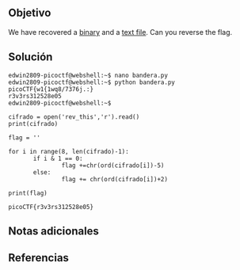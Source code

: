 ## Objetivo
We have recovered a [binary](https://jupiter.challenges.picoctf.org/static/48babf8f8c4c6b8baf336680ea5b9ddf/rev) and a [text file](https://jupiter.challenges.picoctf.org/static/48babf8f8c4c6b8baf336680ea5b9ddf/rev_this). Can you reverse the flag.
## Solución
```
edwin2809-picoctf@webshell:~$ nano bandera.py
edwin2809-picoctf@webshell:~$ python bandera.py
picoCTF{w1{1wq8/7376j.:}
r3v3rs312528e05
edwin2809-picoctf@webshell:~$ 

cifrado = open('rev_this','r').read()  
print(cifrado)  
  
flag = ''  
  
for i in range(8, len(cifrado)-1):  
       if i & 1 == 0:  
               flag +=chr(ord(cifrado[i])-5)  
       else:  
               flag += chr(ord(cifrado[i])+2)  
  
print(flag)

picoCTF{r3v3rs312528e05}
```
## Notas adicionales

## Referencias
